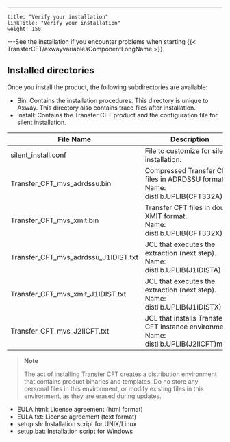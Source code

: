 ---
    title: "Verify your installation"
    linkTitle: "Verify your installation"
    weight: 150
---See the installation if you encounter problems when starting {{< TransferCFT/axwayvariablesComponentLongName  >}}.

## Installed directories

Once you install the product, the following subdirectories are available:

- Bin: Contains the installation procedures. This directory is unique to Axway. This directory also contains trace files after installation.
- Install: Contains the Transfer CFT product and the configuration file for silent installation.


| File Name  | Description  |
| --- | --- |
| silent_install.conf  | File to customize for silent installation.  |
| Transfer_CFT_mvs_adrdssu.bin  | Compressed Transfer CFT files in ADRDSSU format. Name: distlib.UPLIB(CFT332A) |
| Transfer_CFT_mvs_xmit.bin  | Transfer CFT files in double XMIT format.<br/> Name: distlib.UPLIB(CFT332X) |
| Transfer_CFT_mvs_adrdssu_J1IDIST.txt  | JCL that executes the extraction (next step).<br/> Name: distlib.UPLIB(J1IDISTA) |
| Transfer_CFT_mvs_xmit_J1IDIST.txt  | JCL that executes the extraction (next step).<br/> Name: distlib.UPLIB(J1IDISTX) |
| Transfer_CFT_mvs_J2IICFT.txt  | JCL that installs Transfer CFT instance environment.<br/> Name: distlib.UPLIB(J2IICFT)mode |


> **Note**
>
> The act of installing Transfer CFT creates a distribution environment that contains product binaries and templates. Do no store any personal files in this environment, or modify existing files in this environment, as they are erased during updates.

- EULA.html: License agreement (html format)
- EULA.txt: License agreement (text format)
- setup.sh: Installation script for UNIX/Linux
- setup.bat: Installation script for Windows
